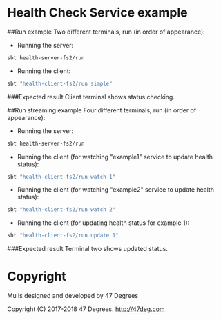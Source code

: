 # Health Check Service example

##Run example
Two different terminals, run (in order of appearance):

* Running the server:

```bash
sbt health-server-fs2/run
```
* Running the client:

```bash
sbt "health-client-fs2/run simple"
```


###Expected result
Client terminal shows status checking. 

##Run streaming example
Four different terminals, run (in order of appearance):

* Running the server:

```bash
sbt health-server-fs2/run
```
* Running the client (for watching "example1" service to update health status):

```bash
sbt "health-client-fs2/run watch 1"
```

* Running the client (for watching "example2" service to update health status):

```bash
sbt "health-client-fs2/run watch 2"
```
* Running the client (for updating health status for example 1):

```bash
sbt "health-client-fs2/run update 1"
```

###Expected result
Terminal two shows updated status. 

[comment]: # (Start Copyright)
# Copyright

Mu is designed and developed by 47 Degrees

Copyright (C) 2017-2018 47 Degrees. <http://47deg.com>

[comment]: # (End Copyright)
